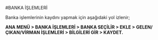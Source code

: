 #BANKA İŞLEMLERİ


Banka işlemlerinin kaydını yapmak için aşağıdaki yol izlenir;

**ANA MENÜ > BANKA İŞLEMLERİ > BANKA SEÇİLİR > EKLE > GELEN/ÇIKAN/VİRMAN İŞLEMLERİ > BİLGİLERİ GİR > KAYDET.**